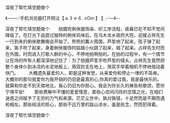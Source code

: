 深夜了帮忙填空题做个

《——✅手机浏览器打开网沚【ａ３ｅ６. cOm 】 】✅—》--

深夜了帮忙填空题做个　　拍摄完俐侎服饰染、织工序流程，夜幕已在不知不觉间降临了。在灯光下品尝过独特的俐侎风味后，在乌木龙乡政府大院，迎接占祥先生一行到来的俐侎歌舞晚会开始了。熊熊的篝火周围，芦笙响了起来，弦子弹了起来，笛子吹了起来，身着俐侎服饰的姑娘小伙跳了起来，唱了起来。占祥先生时而在外围，时而进入打歌人群的中心，不停地拍啊拍的。在拍的过程中，有一个情节让在场的所有人都深深地记住了：为了拍摄芦笙手吹芦笙的镜头，占祥先生竟然把整个身体仆到冰凉的水泥地板上，用双肘支在地上，用双手举着相机不停地按动着快门。
　　大概遗失最爱的人，即是这种发觉，从来爱你和停止一律的不简单。大概你的那句我爱你为我开销的仍旧是最真的心,你真的爱过我，我是最快乐的。就算和你走不到天南地北，我心仍旧为你担心。我会为你长久的祷告和歌颂，愿你宁靖平安!
　　那些费解中不懂的爱爱情思，那些心空间闪烁的恋情之光，在咱们迷惑之间赋予了无穷的力气和来源。茫茫尘世中，孰对孰错，十足然而是不期而遇和相左。那些纯洁的担心，那些不远万里的跋山涉水，虽是执念，然而犯得着。





深夜了帮忙填空题做个
